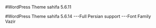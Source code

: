 #WordPress Theme sahifa 5.6.11

#WordPress Theme sahifa 5.6.14
---Full Persian support
---Font Family  Vazir
